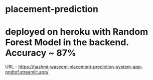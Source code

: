 # placement-prediction
# deployed on heroku with Random Forest Model in the backend. Accuracy ~ 87%


URL - https://hashmi-waseem-placement-prediction-system-app-pndtof.streamlit.app/
